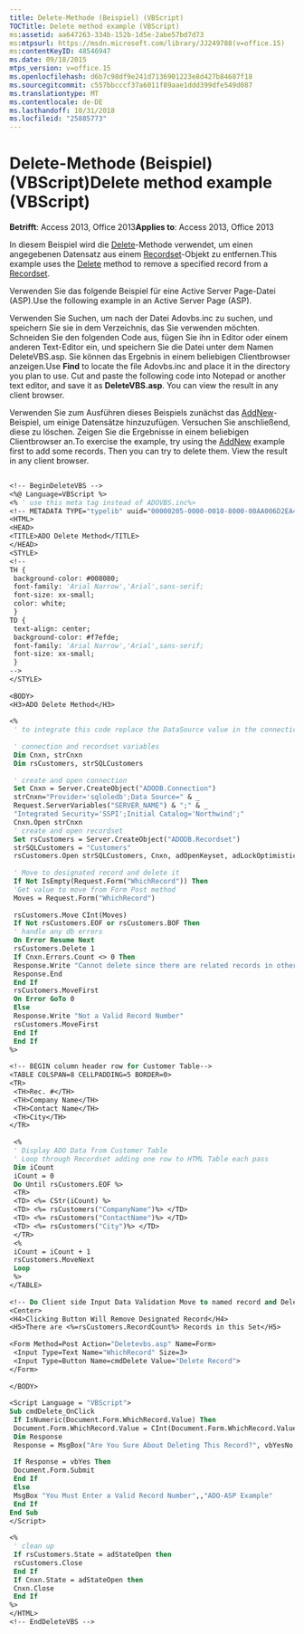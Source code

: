 ```yaml
---
title: Delete-Methode (Beispiel) (VBScript)
TOCTitle: Delete method example (VBScript)
ms:assetid: aa647263-334b-152b-1d5e-2abe57bd7d73
ms:mtpsurl: https://msdn.microsoft.com/library/JJ249788(v=office.15)
ms:contentKeyID: 48546947
ms.date: 09/18/2015
mtps_version: v=office.15
ms.openlocfilehash: d6b7c98df9e241d7136901223e8d427b84687f18
ms.sourcegitcommit: c557bbcccf37a6011f89aae1ddd399dfe549d087
ms.translationtype: MT
ms.contentlocale: de-DE
ms.lasthandoff: 10/31/2018
ms.locfileid: "25885773"
---
```

# <a name="delete-method-example-vbscript"></a><span data-ttu-id="1cdec-102">Delete-Methode (Beispiel) (VBScript)</span><span class="sxs-lookup"><span data-stu-id="1cdec-102">Delete method example (VBScript)</span></span>


<span data-ttu-id="1cdec-103">**Betrifft**: Access 2013, Office 2013</span><span class="sxs-lookup"><span data-stu-id="1cdec-103">**Applies to**: Access 2013, Office 2013</span></span>

<span data-ttu-id="1cdec-104">In diesem Beispiel wird die [Delete](delete-method-ado-recordset.md)-Methode verwendet, um einen angegebenen Datensatz aus einem [Recordset](recordset-object-ado.md)-Objekt zu entfernen.</span><span class="sxs-lookup"><span data-stu-id="1cdec-104">This example uses the [Delete](delete-method-ado-recordset.md) method to remove a specified record from a [Recordset](recordset-object-ado.md).</span></span>

<span data-ttu-id="1cdec-105">Verwenden Sie das folgende Beispiel für eine Active Server Page-Datei (ASP).</span><span class="sxs-lookup"><span data-stu-id="1cdec-105">Use the following example in an Active Server Page (ASP).</span></span>

<span data-ttu-id="1cdec-p101">Verwenden Sie Suchen, um nach der Datei Adovbs.inc zu suchen, und speichern Sie sie in dem Verzeichnis, das Sie verwenden möchten. Schneiden Sie den folgenden Code aus, fügen Sie ihn in Editor oder einem anderen Text-Editor ein, und speichern Sie die Datei unter dem Namen DeleteVBS.asp. Sie können das Ergebnis in einem beliebigen Clientbrowser anzeigen.</span><span class="sxs-lookup"><span data-stu-id="1cdec-p101">Use **Find** to locate the file Adovbs.inc and place it in the directory you plan to use. Cut and paste the following code into Notepad or another text editor, and save it as **DeleteVBS.asp**. You can view the result in any client browser.</span></span>

<span data-ttu-id="1cdec-p102">Verwenden Sie zum Ausführen dieses Beispiels zunächst das [AddNew](addnew-method-example-vbscript.md)-Beispiel, um einige Datensätze hinzuzufügen. Versuchen Sie anschließend, diese zu löschen. Zeigen Sie die Ergebnisse in einem beliebigen Clientbrowser an.</span><span class="sxs-lookup"><span data-stu-id="1cdec-p102">To exercise the example, try using the [AddNew](addnew-method-example-vbscript.md) example first to add some records. Then you can try to delete them. View the result in any client browser.</span></span>

```vb 
 
<!-- BeginDeleteVBS --> 
<%@ Language=VBScript %> 
<% ' use this meta tag instead of ADOVBS.inc%> 
<!-- METADATA TYPE="typelib" uuid="00000205-0000-0010-8000-00AA006D2EA4" --> 
<HTML> 
<HEAD> 
<TITLE>ADO Delete Method</TITLE> 
</HEAD> 
<STYLE> 
<!-- 
TH { 
 background-color: #008080; 
 font-family: 'Arial Narrow','Arial',sans-serif; 
 font-size: xx-small; 
 color: white; 
 } 
TD { 
 text-align: center; 
 background-color: #f7efde; 
 font-family: 'Arial Narrow','Arial',sans-serif; 
 font-size: xx-small; 
 } 
--> 
</STYLE> 
 
<BODY> 
<H3>ADO Delete Method</H3> 
 
<% 
 ' to integrate this code replace the DataSource value in the connection string 
 
 ' connection and recordset variables 
 Dim Cnxn, strCnxn 
 Dim rsCustomers, strSQLCustomers 
 
 ' create and open connection 
 Set Cnxn = Server.CreateObject("ADODB.Connection") 
 strCnxn="Provider='sqloledb';Data Source=" & _ 
 Request.ServerVariables("SERVER_NAME") & ";" & _ 
 "Integrated Security='SSPI';Initial Catalog='Northwind';" 
 Cnxn.Open strCnxn 
 ' create and open recordset 
 Set rsCustomers = Server.CreateObject("ADODB.Recordset") 
 strSQLCustomers = "Customers" 
 rsCustomers.Open strSQLCustomers, Cnxn, adOpenKeyset, adLockOptimistic, adCmdTable 
 
 ' Move to designated record and delete it 
 If Not IsEmpty(Request.Form("WhichRecord")) Then 
 'Get value to move from Form Post method 
 Moves = Request.Form("WhichRecord") 
 
 rsCustomers.Move CInt(Moves) 
 If Not rsCustomers.EOF or rsCustomers.BOF Then 
 ' handle any db errors 
 On Error Resume Next 
 rsCustomers.Delete 1 
 If Cnxn.Errors.Count <> 0 Then 
 Response.Write "Cannot delete since there are related records in other tables." 
 Response.End 
 End If 
 rsCustomers.MoveFirst 
 On Error GoTo 0 
 Else 
 Response.Write "Not a Valid Record Number" 
 rsCustomers.MoveFirst 
 End If 
 End If 
%> 
 
<!-- BEGIN column header row for Customer Table--> 
<TABLE COLSPAN=8 CELLPADDING=5 BORDER=0> 
<TR> 
 <TH>Rec. #</TH> 
 <TH>Company Name</TH> 
 <TH>Contact Name</TH> 
 <TH>City</TH> 
</TR> 
 
 <% 
 ' Display ADO Data from Customer Table 
 ' Loop through Recordset adding one row to HTML Table each pass 
 Dim iCount 
 iCount = 0 
 Do Until rsCustomers.EOF %> 
 <TR> 
 <TD> <%= CStr(iCount) %> 
 <TD> <%= rsCustomers("CompanyName")%> </TD> 
 <TD> <%= rsCustomers("ContactName")%> </TD> 
 <TD> <%= rsCustomers("City")%> </TD> 
 </TR> 
 <% 
 iCount = iCount + 1 
 rsCustomers.MoveNext 
 Loop 
 %> 
</TABLE> 
 
<!-- Do Client side Input Data Validation Move to named record and Delete it --> 
<Center> 
<H4>Clicking Button Will Remove Designated Record</H4> 
<H5>There are <%=rsCustomers.RecordCount%> Records in this Set</H5> 
 
<Form Method=Post Action="Deletevbs.asp" Name=Form> 
 <Input Type=Text Name="WhichRecord" Size=3> 
 <Input Type=Button Name=cmdDelete Value="Delete Record"> 
</Form> 
 
</BODY> 
 
<Script Language = "VBScript"> 
Sub cmdDelete_OnClick 
 If IsNumeric(Document.Form.WhichRecord.Value) Then 
 Document.Form.WhichRecord.Value = CInt(Document.Form.WhichRecord.Value) 
 Dim Response 
 Response = MsgBox("Are You Sure About Deleting This Record?", vbYesNo, "ADO-ASP Example") 
 
 If Response = vbYes Then 
 Document.Form.Submit 
 End If 
 Else 
 MsgBox "You Must Enter a Valid Record Number",,"ADO-ASP Example" 
 End If 
End Sub 
</Script> 
 
<% 
 ' clean up 
 If rsCustomers.State = adStateOpen then 
 rsCustomers.Close 
 End If 
 If Cnxn.State = adStateOpen then 
 Cnxn.Close 
 End If 
%> 
</HTML> 
<!-- EndDeleteVBS --> 
```

